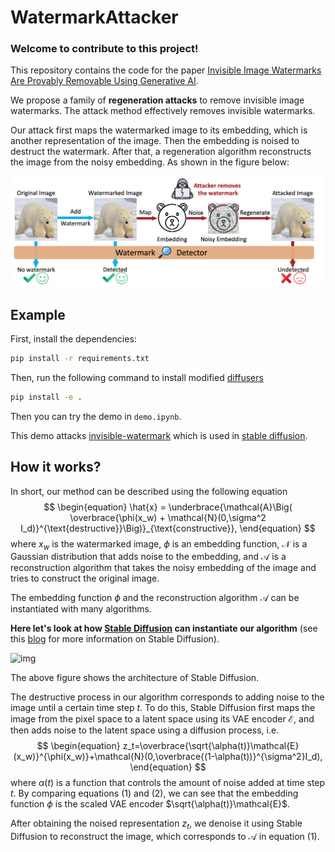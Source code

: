 # WatermarkAttacker

### **Welcome to contribute to this project!**

This repository contains the code for the paper [Invisible Image Watermarks Are Provably Removable Using Generative AI](https://arxiv.org/abs/2306.01953).

We propose a family of **regeneration attacks** to remove invisible image watermarks. The attack method effectively removes invisible watermarks. 

Our attack first maps the watermarked image to its embedding, which is another representation of the image. Then the embedding is noised to destruct the watermark. After that, a regeneration algorithm reconstructs the image from the noisy embedding. As shown in the figure below:

![demo](./fig/demo.png)



<!-- If you find this repository useful, please cite our paper:

```
@article{zhao2023provable,
  title={Provable Robust Watermarking for AI-Generated Text},
  author={Zhao, Xuandong and Ananth, Prabhanjan and Li, Lei and Wang, Yu-Xiang},
  journal={arXiv preprint arXiv:2306.17439},
  year={2023}
}
``` -->


## Example

First, install the dependencies:

```bash
pip install -r requirements.txt
```

Then, run the following command to install modified [diffusers](https://github.com/huggingface/diffusers)

```bash
pip install -e .
```

Then you can try the demo in `demo.ipynb`.

This demo attacks [invisible-watermark](https://github.com/ShieldMnt/invisible-watermark) which is used in [stable diffusion](https://github.com/Stability-AI/stablediffusion).

## How it works?

In short, our method can be described using the following equation
$$
\begin{equation}
\hat{x} =  \underbrace{\mathcal{A}\Big( \overbrace{\phi(x_w) + \mathcal{N}(0,\sigma^2 I_d)}^{\text{destructive}}\Big)}_{\text{constructive}},
\end{equation}
$$
where $x_w$ is the watermarked image, $\phi$ is an embedding function, $\mathcal{N}$ is a Gaussian distribution that adds noise to the embedding, and $\mathcal{A}$ is a reconstruction algorithm that takes the noisy embedding of the image and tries to construct the original image.

The embedding function $\phi$ and the reconstruction algorithm $\mathcal{A}$ can be instantiated with many algorithms.

**Here let's look at how [Stable Diffusion](https://github.com/CompVis/stable-diffusion) can instantiate our algorithm** (see this [blog](https://huggingface.co/blog/stable_diffusion) for more information on Stable Diffusion).

![img](https://ommer-lab.com/wp-content/uploads/2022/08/article-Figure3-1.png)

The above figure shows the architecture of Stable Diffusion.

The destructive process in our algorithm corresponds to adding noise to the image until a certain time step $t$. To do this, Stable Diffusion first maps the image from the pixel space to a latent space using its VAE encoder $\mathcal{E}$, and then adds noise to the latent space using a diffusion process, i.e.
$$
\begin{equation}
z_t=\overbrace{\sqrt{\alpha(t)}\mathcal{E}(x_w)}^{\phi(x_w)}+\mathcal{N}(0,\overbrace{(1-\alpha(t))}^{\sigma^2}I_d),
\end{equation}
$$
where $\alpha(t)$ is a function that controls the amount of noise added at time step $t$. By comparing equations (1) and (2), we can see that the embedding function $\phi$ is the scaled VAE encoder $\sqrt{\alpha(t)}\mathcal{E}$.

After obtaining the noised representation $z_t$, we denoise it using Stable Diffusion to reconstruct the image, which corresponds to $\mathcal{A}$ in equation (1).